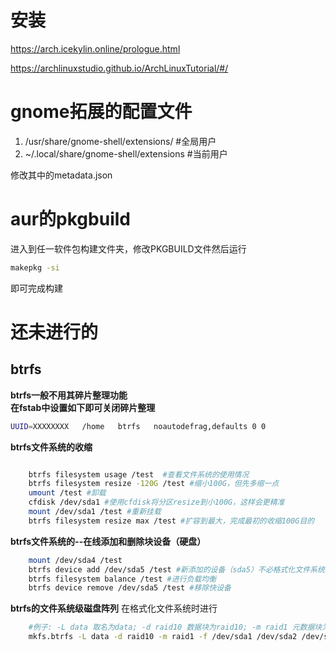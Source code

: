 # 安装

https://arch.icekylin.online/prologue.html

https://archlinuxstudio.github.io/ArchLinuxTutorial/#/

# gnome拓展的配置文件

1. /usr/share/gnome-shell/extensions/  #全局用户
2. ~/.local/share/gnome-shell/extensions #当前用户

修改其中的metadata.json

# aur的pkgbuild

进入到任一软件包构建文件夹，修改PKGBUILD文件然后运行
```bash
makepkg -si
```
即可完成构建

# 还未进行的

## btrfs
**btrfs一般不用其碎片整理功能\
在fstab中设置如下即可关闭碎片整理**
```bash
UUID=XXXXXXXX   /home   btrfs   noautodefrag,defaults 0 0
```
**btrfs文件系统的收缩**
```bash

    btrfs filesystem usage /test  #查看文件系统的使用情况
    btrfs filesystem resize -120G /test #缩小100G，但先多缩一点
    umount /test #卸载
    cfdisk /dev/sda1 #使用cfdisk将分区resize到小100G，这样会更精准
    mount /dev/sda1 /test #重新挂载
    btrfs filesystem resize max /test #扩容到最大，完成最初的收缩100G目的

```
**btrfs文件系统的--在线添加和删除块设备（硬盘）**
```bash
    mount /dev/sda4 /test
    btrfs device add /dev/sda5 /test #新添加的设备（sda5）不必格式化文件系统，只要类型是linux filesystem即可
    btrfs filesystem balance /test #进行负载均衡
    btrfs device remove /dev/sda5 /test #移除快设备
```
**btrfs的文件系统级磁盘阵列**
在格式化文件系统时进行
```bash
    #例子: -L data 取名为data; -d raid10 数据块为raid10; -m raid1 元数据块为raid1; -f 选取相应的分区
    mkfs.btrfs -L data -d raid10 -m raid1 -f /dev/sda1 /dev/sda2 /dev/sda3
```